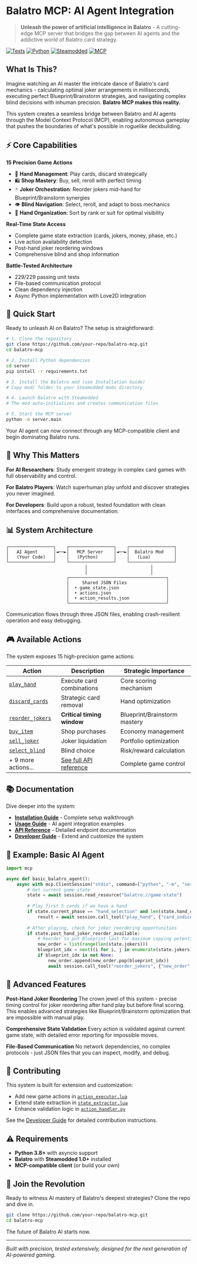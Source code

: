 # Balatro MCP: AI Agent Integration

> **Unleash the power of artificial intelligence in Balatro** - A cutting-edge MCP server that bridges the gap between AI agents and the addictive world of Balatro card strategy.

[![Tests](https://img.shields.io/badge/tests-229%2F229-brightgreen)](server/tests/)
[![Python](https://img.shields.io/badge/python-3.8+-blue)](https://python.org)
[![Steamodded](https://img.shields.io/badge/steamodded-1.0+-orange)](https://github.com/Steamopollys/Steamodded)
[![MCP](https://img.shields.io/badge/MCP-1.0+-purple)](https://github.com/anthropics/mcp)

## What Is This?

Imagine watching an AI master the intricate dance of Balatro's card mechanics - calculating optimal joker arrangements in milliseconds, executing perfect Blueprint/Brainstorm strategies, and navigating complex blind decisions with inhuman precision. **Balatro MCP makes this reality.**

This system creates a seamless bridge between Balatro and AI agents through the Model Context Protocol (MCP), enabling autonomous gameplay that pushes the boundaries of what's possible in roguelike deckbuilding.

## ⚡ Core Capabilities

**15 Precision Game Actions**
- 🎴 **Hand Management**: Play cards, discard strategically
- 🛍️ **Shop Mastery**: Buy, sell, reroll with perfect timing
- 🃏 **Joker Orchestration**: Reorder jokers mid-hand for Blueprint/Brainstorm synergies
- 👁️ **Blind Navigation**: Select, reroll, and adapt to boss mechanics
- 🔀 **Hand Organization**: Sort by rank or suit for optimal visibility

**Real-Time State Access**
- Complete game state extraction (cards, jokers, money, phase, etc.)
- Live action availability detection
- Post-hand joker reordering windows
- Comprehensive blind and shop information

**Battle-Tested Architecture**
- 229/229 passing unit tests
- File-based communication protocol
- Clean dependency injection
- Async Python implementation with Love2D integration

## 🚀 Quick Start

Ready to unleash AI on Balatro? The setup is straightforward:

```bash
# 1. Clone the repository
git clone https://github.com/your-repo/balatro-mcp.git
cd balatro-mcp

# 2. Install Python dependencies
cd server
pip install -r requirements.txt

# 3. Install the Balatro mod (see Installation Guide)
# Copy mod/ folder to your Steamodded mods directory

# 4. Launch Balatro with Steamodded
# The mod auto-initializes and creates communication files

# 5. Start the MCP server
python -m server.main
```

Your AI agent can now connect through any MCP-compatible client and begin dominating Balatro runs.

## 🎯 Why This Matters

**For AI Researchers**: Study emergent strategy in complex card games with full observability and control.

**For Balatro Players**: Watch superhuman play unfold and discover strategies you never imagined.

**For Developers**: Build upon a robust, tested foundation with clean interfaces and comprehensive documentation.

## 📊 System Architecture

```
┌─────────────────┐    ┌─────────────────┐    ┌─────────────────┐
│   AI Agent      │◄──►│   MCP Server    │◄──►│  Balatro Mod    │
│   (Your Code)   │    │   (Python)      │    │   (Lua)         │
└─────────────────┘    └─────────────────┘    └─────────────────┘
                              │                        │
                              │                        │
                       ┌─────────────────────────────────────┐
                       │     Shared JSON Files               │
                       │  • game_state.json                  │
                       │  • actions.json                     │
                       │  • action_results.json              │
                       └─────────────────────────────────────┘
```

Communication flows through three JSON files, enabling crash-resilient operation and easy debugging.

## 🎮 Available Actions

The system exposes 15 high-precision game actions:

| Action | Description | Strategic Importance |
|--------|-------------|---------------------|
| [`play_hand`](docs/api-reference.md#play_hand) | Execute card combinations | Core scoring mechanism |
| [`discard_cards`](docs/api-reference.md#discard_cards) | Strategic card removal | Hand optimization |
| [`reorder_jokers`](docs/api-reference.md#reorder_jokers) | **Critical timing window** | Blueprint/Brainstorm mastery |
| [`buy_item`](docs/api-reference.md#buy_item) | Shop purchases | Economy management |
| [`sell_joker`](docs/api-reference.md#sell_joker) | Joker liquidation | Portfolio optimization |
| [`select_blind`](docs/api-reference.md#select_blind) | Blind choice | Risk/reward calculation |
| + 9 more actions... | [See full API reference](docs/api-reference.md) | Complete game control |

## 📚 Documentation

Dive deeper into the system:

- **[Installation Guide](docs/installation.md)** - Complete setup walkthrough
- **[Usage Guide](docs/usage.md)** - AI agent integration examples  
- **[API Reference](docs/api-reference.md)** - Detailed endpoint documentation
- **[Developer Guide](docs/developer-guide.md)** - Extend and customize the system

## 🧪 Example: Basic AI Agent

```python
import mcp

async def basic_balatro_agent():
    async with mcp.ClientSession("stdio", command=["python", "-m", "server.main"]) as session:
        # Get current game state
        state = await session.read_resource("balatro://game-state")
        
        # Play first 5 cards if we have a hand
        if state.current_phase == "hand_selection" and len(state.hand_cards) >= 5:
            result = await session.call_tool("play_hand", {"card_indices": [0, 1, 2, 3, 4]})
            
        # After playing, check for joker reordering opportunities
        if state.post_hand_joker_reorder_available:
            # Reorder to put Blueprint last for maximum copying potential
            new_order = list(range(len(state.jokers)))
            blueprint_idx = next((i for i, j in enumerate(state.jokers) if j.name == "Blueprint"), None)
            if blueprint_idx is not None:
                new_order.append(new_order.pop(blueprint_idx))
                await session.call_tool("reorder_jokers", {"new_order": new_order})
```

## 🔧 Advanced Features

**Post-Hand Joker Reordering**
The crown jewel of this system - precise timing control for joker reordering after hand play but before final scoring. This enables advanced strategies like Blueprint/Brainstorm optimization that are impossible with manual play.

**Comprehensive State Validation** 
Every action is validated against current game state, with detailed error reporting for impossible moves.

**File-Based Communication**
No network dependencies, no complex protocols - just JSON files that you can inspect, modify, and debug.

## 🤝 Contributing

This system is built for extension and customization:

- Add new game actions in [`action_executor.lua`](mod/action_executor.lua)
- Extend state extraction in [`state_extractor.lua`](mod/state_extractor.lua)  
- Enhance validation logic in [`action_handler.py`](server/action_handler.py)

See the [Developer Guide](docs/developer-guide.md) for detailed contribution instructions.

## ⚠️ Requirements

- **Python 3.8+** with asyncio support
- **Balatro** with **Steamodded 1.0+** installed
- **MCP-compatible client** (or build your own)

## 🎉 Join the Revolution

Ready to witness AI mastery of Balatro's deepest strategies? Clone the repo and dive in.

```bash
git clone https://github.com/your-repo/balatro-mcp.git
cd balatro-mcp
```

The future of Balatro AI starts now.

---

*Built with precision, tested extensively, designed for the next generation of AI-powered gaming.*